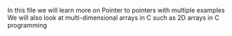 In this file we will learn more on Pointer to pointers with multiple examples 
We will also look at multi-dimensional arrays in C such as 2D arrays in C programming
